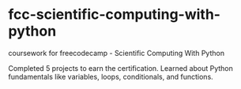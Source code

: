 # fcc-scientific-computing-with-python
coursework for freecodecamp - Scientific Computing With Python

Completed 5 projects to earn the certification. Learned about Python fundamentals like variables, loops, conditionals, and functions.
